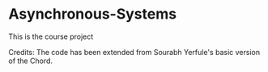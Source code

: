 Asynchronous-Systems
====================

This is the course project

Credits: The code has been extended from Sourabh Yerfule's basic version of the Chord.
